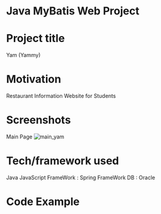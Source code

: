 # Java MyBatis Web Project 

# Project title
Yam (Yammy)

# Motivation
Restaurant Information Website for Students

# Screenshots
Main Page
![main_yam](https://user-images.githubusercontent.com/72369991/95701589-f4f75b80-0c84-11eb-9e92-1980a861773c.png)

# Tech/framework used
Java
JavaScript 
FrameWork : Spring
FrameWork DB : Oracle

# Code Example


